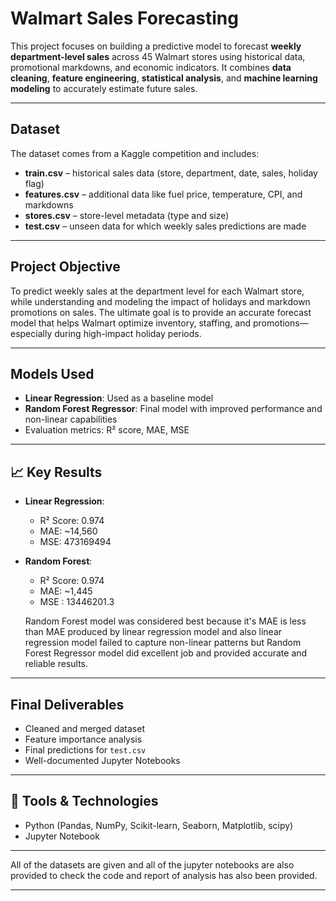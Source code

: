 # Walmart Sales Forecasting

This project focuses on building a predictive model to forecast **weekly department-level sales** across 45 Walmart stores using historical data, promotional markdowns, and economic indicators. It combines **data cleaning**, **feature engineering**, **statistical analysis**, and **machine learning modeling** to accurately estimate future sales.

---

## Dataset

The dataset comes from a Kaggle competition and includes:

* **train.csv** – historical sales data (store, department, date, sales, holiday flag)
* **features.csv** – additional data like fuel price, temperature, CPI, and markdowns
* **stores.csv** – store-level metadata (type and size)
* **test.csv** – unseen data for which weekly sales predictions are made

---

## Project Objective

To predict weekly sales at the department level for each Walmart store, while understanding and modeling the impact of holidays and markdown promotions on sales. The ultimate goal is to provide an accurate forecast model that helps Walmart optimize inventory, staffing, and promotions—especially during high-impact holiday periods.

---

## Models Used

* **Linear Regression**: Used as a baseline model
* **Random Forest Regressor**: Final model with improved performance and non-linear capabilities
* Evaluation metrics: R² score, MAE, MSE

---

## 📈 Key Results

* **Linear Regression**:

  * R² Score: 0.974
  * MAE: \~14,560
  * MSE: 473169494
* **Random Forest**:

  * R² Score: 0.974
  * MAE: \~1,445
  * MSE : 13446201.3

  Random Forest model was considered best because it's MAE is less than MAE produced by linear regression model and also linear regression model failed to capture non-linear patterns but Random Forest Regressor model did excellent job and provided accurate and reliable results.
---

## Final Deliverables

* Cleaned and merged dataset
* Feature importance analysis
* Final predictions for `test.csv`
* Well-documented Jupyter Notebooks

---

## 🧪 Tools & Technologies

* Python (Pandas, NumPy, Scikit-learn, Seaborn, Matplotlib, scipy)
* Jupyter Notebook

---

All of the datasets are given and all of the jupyter notebooks are also provided to check the code and report of analysis has also been provided.

---
